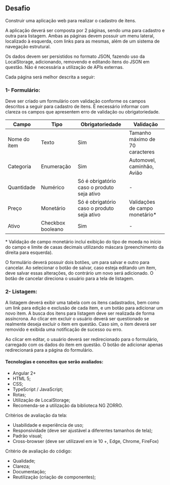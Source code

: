 ## Desafio

Construir uma aplicação web para realizar o cadastro de itens.

A aplicação deverá ser composta por 2 páginas, sendo uma para cadastro e outra para listagem. Ambas as páginas devem possuir um menu lateral, localizado à esquerda, com links para as mesmas, além de um sistema de navegação estrutural.

Os dados devem ser persistidos no formato JSON, fazendo uso da LocalStorage, adicionando, removendo e editando itens do JSON em questão. Não é necessária a utilização de APIs externas.

Cada página será melhor descrita a seguir:

### 1- Formulário:
Deve ser criado um formulário com validação conforme os campos descritos a seguir para cadastro de itens. É necessário informar com clareza os campos que apresentem erro de validação ou obrigatoriedade.

| Campo | Tipo | Obrigatoriedade | Validação |
| --- | --- | --- | --- |
| Nome do item | Texto | Sim | Tamanho máximo de 70 caracteres  |
| Categoria | Enumeração | Sim | Automovel, caminhão, Avião |
| Quantidade | Numérico | Só é obrigatório caso o produto seja ativo |  - |
| Preço | Monetário | Só é obrigatório caso o produto seja ativo | Validações de campo monetário\*|
| Ativo | Checkbox booleano | Sim | - |



\* Validação de campo monetário incluí exibição do tipo de moeda no início do campo e limite de casas decimais utilizando máscara (preenchimento da direita para esquerda).

O formulário deverá possuir dois botões, um para salvar e outro para cancelar. Ao selecionar o botão de salvar, caso esteja editando um item, deve salvar essas alterações, do contrário um novo será adicionado. O botão de cancelar direciona o usuário para a tela de listagem.

### 2- Listagem:

A listagem deverá exibir uma tabela com os itens cadastrados, bem como um link para edição e exclusão de cada item, e um botão para adicionar um novo item. A busca dos itens para listagem deve ser realizada de forma assíncrona. Ao clicar em excluir o usuário deverá ser questionado se realmente deseja excluir o item em questão. Caso sim, o item deverá ser removido e exibida uma notificação de sucesso ou erro.

Ao clicar em editar, o usuário deverá ser redirecionado para o formulário, carregado com os dados do item em questão. O botão de adicionar apenas redirecionará para a página do formulário.

#### Tecnologias e conceitos que serão avaliados:

- Angular 2+ 
- HTML 5;
- CSS;
- TypeScript / JavaScript;
- Rotas;
- Utilização de LocalStorage;
- Recomenda-se a utilização da biblioteca NG ZORRO.

Critérios de avaliação da tela:

- Usabilidade e experiência de uso;
- Responsividade (deve ser ajustável a diferentes tamanhos de tela);
- Padrão visual;
- Cross-browser (deve ser utilizavel em ie 10 +, Edge, Chrome, FireFox)

Critério de avaliação do código:

- Qualidade;
- Clareza;
- Documentação;
- Reutilização (criação de componentes);

